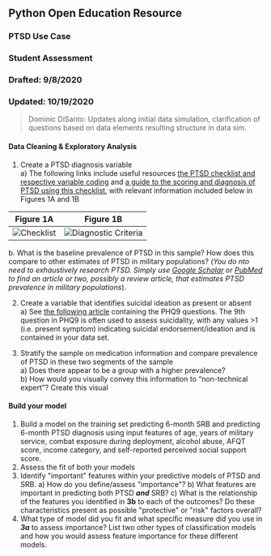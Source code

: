 ## Python Open Education Resource
### PTSD Use Case
### Student Assessment
### Drafted: 9/8/2020
### Updated: 10/19/2020
>	Dominic DiSanto: Updates along initial data simulation, clarification of questions based on data elements resulting structure in data sim.


#### Data Cleaning & Exploratory Analysis
1) Create a PTSD diagnosis variable   
     a) The following links include useful resources [the PTSD checklist and respective variable coding](https://www.ptsd.va.gov/professional/assessment/documents/PCL5_Standard_form.PDF) and [a guide to the scoring and diagnosis of PTSD using this checklist](https://www.ptsd.va.gov/professional/assessment/adult-sr/ptsd-checklist.asp#obtain), with relevant information included below in Figures 1A and 1B     
  
|Figure 1A|Figure 1B|
|---------|---------|
| ![Checklist](https://github.com/domdisanto/Python_OER/blob/master/Use%20Cases/PTSD%20%26%20SRB%20Use%20Case/Instructor%20Materials/Fig/PTSD_Checklist_vars.JPG)| ![Diagnostic Criteria](https://github.com/domdisanto/Python_OER/blob/master/Use%20Cases/PTSD%20%26%20SRB%20Use%20Case/Instructor%20Materials/Fig/PTSD_Diagnosis_Criteria.png) |  
  
  b. What is the baseline prevalence of PTSD in this sample? How does this compare to other estimates of PTSD in military populations? (*You do nto need to exhaustively research PTSD. Simply use [Google Scholar](http://scholar.google.com/) or [PubMed](https://www.ncbi.nlm.nih.gov/pubmed) to find an article or two, possibly a review article, that estimates PTSD prevalence in military populations*).   

2) Create a variable that identifies suicidal ideation as present or absent      
     a) See [the following article](https://www.ncbi.nlm.nih.gov/pmc/articles/PMC1495268/#app1) containing the PHQ9 questions. The 9th question in PHQ9 is often used to assess suicidality, with any values >1 (i.e. present symptom) indicating suicidal endorsement/ideation and is contained in your data set. 


2) Stratify the sample on medication information and compare prevalence of PTSD in these two segments of the sample   
     a) Does there appear to be a group with a higher prevalence?   
     b) How would you visually convey this information to “non-technical expert”? Create this visual   
  
#### Build your model
1) Build a model on the training set predicting 6-month SRB and predicting 6-month PTSD diagnosis using input features of age, years of military service, combat exposure during deployment, alcohol abuse, AFQT score, income category, and self-reported perceived social support score.
2) Assess the fit of both your models  
3) Identify "important" features within your predictive models of PTSD and SRB. 
     a) How do you define/assess "importance"?
     b) What features are important in predicting both PTSD ***and*** SRB? 
     c) What is the relationship of the features you identified in **3b** to each of the outcomes? Do these characteristics present as possible "protective" or "risk" factors overall? 
4) What type of model did you fit and what specific measure did you use in ***3a*** to assess importance? List two other types of classification models and how you would assess feature importance for these different models. 
